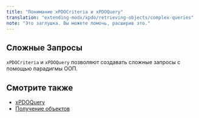 ```yaml
---
title: "Понимание xPDOCriteria и xPDOQuery"
translation: "extending-modx/xpdo/retrieving-objects/complex-queries"
note: "Это заглушка. Вы можете помочь, расширив это."
---
```


## Сложные Запросы

`xPDOCriteria` и `xPDOQuery` позволяют создавать сложные запросы с помощью парадигмы ООП.

## Смотрите также

-   [xPDOQuery](extending-modx/xpdo/class-reference/xpdoquery "xPDOQuery")
-   [Получение объектов](extending-modx/xpdo/retrieving-objects "Получение объектов")

